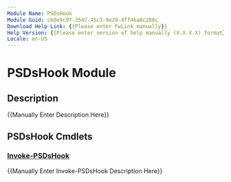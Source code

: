 ```yaml
---
Module Name: PSDsHook
Module Guid: cbde9c97-3547-45c3-9e29-4ff46a8c288c
Download Help Link: {{Please enter FwLink manually}}
Help Version: {{Please enter version of help manually (X.X.X.X) format}}
Locale: en-US
---
```


# PSDsHook Module
## Description
{{Manually Enter Description Here}}

## PSDsHook Cmdlets
### [Invoke-PSDsHook](Invoke-PSDsHook.md)
{{Manually Enter Invoke-PSDsHook Description Here}}

